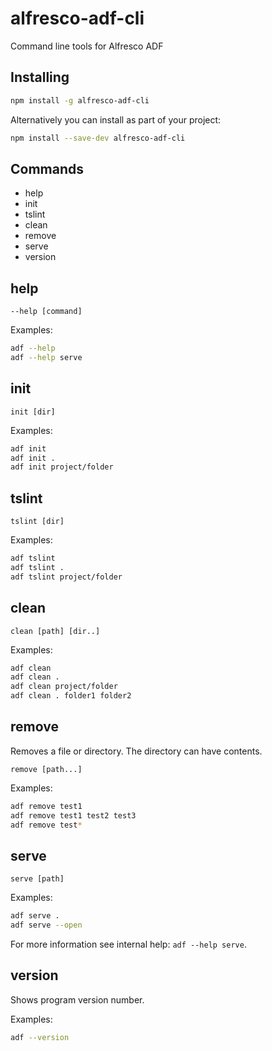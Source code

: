 # alfresco-adf-cli

Command line tools for Alfresco ADF

## Installing

```sh
npm install -g alfresco-adf-cli
```

Alternatively you can install as part of your project:

```sh
npm install --save-dev alfresco-adf-cli
```

## Commands

- help
- init
- tslint
- clean
- remove
- serve
- version

## help

`--help [command]`

Examples:
```sh
adf --help
adf --help serve
```

## init

`init [dir]`

Examples:
```sh
adf init
adf init .
adf init project/folder
```

## tslint

`tslint [dir]`

Examples:
```sh
adf tslint
adf tslint .
adf tslint project/folder
```

## clean

`clean [path] [dir..]`

Examples:
```sh
adf clean
adf clean .
adf clean project/folder
adf clean . folder1 folder2
```

## remove

Removes a file or directory. The directory can have contents. 

`remove [path...] `

Examples:
```sh
adf remove test1
adf remove test1 test2 test3
adf remove test*
```

## serve

`serve [path]`

Examples:
```sh
adf serve .
adf serve --open
```

For more information see internal help: `adf --help serve`.

## version

Shows program version number.

Examples:
```sh
adf --version
```